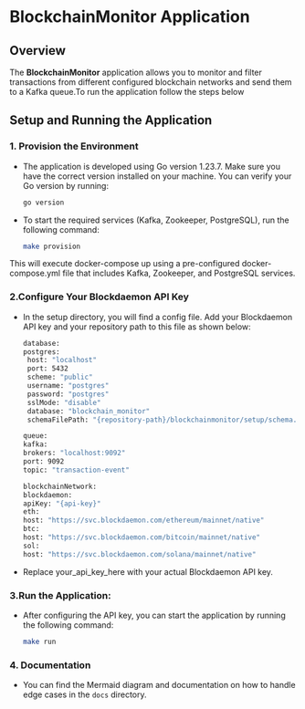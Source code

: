 # BlockchainMonitor Application

## Overview
The **BlockchainMonitor** application allows you to monitor and filter transactions from different configured blockchain networks and send them to a Kafka queue.To run the application follow the steps below

## Setup and Running the Application

### 1. Provision the Environment
- The application is developed using Go version 1.23.7. Make sure you have the correct version installed on your machine. You can verify your Go version by running:
   ```bash
  go version
- To start the required services (Kafka, Zookeeper, PostgreSQL), run the following command:
   ```bash
   make provision

This will execute docker-compose up using a pre-configured docker-compose.yml file that includes Kafka, Zookeeper, and PostgreSQL services.

### 2.Configure Your Blockdaemon API Key
 
- In the setup directory, you will find a config file. Add your Blockdaemon API key and your repository path to this file as shown below:
   ```bash
  database:
  postgres:
    host: "localhost"
    port: 5432
    scheme: "public"
    username: "postgres"
    password: "postgres"
    sslMode: "disable"
    database: "blockchain_monitor"
    schemaFilePath: "{repository-path}/blockchainmonitor/setup/schema.sql"

  queue:
  kafka:
  brokers: "localhost:9092"
  port: 9092
  topic: "transaction-event"
  
  blockchainNetwork:
  blockdaemon:
  apiKey: "{api-key}"
  eth:
  host: "https://svc.blockdaemon.com/ethereum/mainnet/native"
  btc:
  host: "https://svc.blockdaemon.com/bitcoin/mainnet/native"
  sol:
  host: "https://svc.blockdaemon.com/solana/mainnet/native"


- Replace your_api_key_here with your actual Blockdaemon API key.

### 3.Run the Application:

- After configuring the API key, you can start the application by running the following command:
   ```bash
  make run

### 4. Documentation
- You can find the Mermaid diagram and documentation on how to handle edge cases in the `docs` directory.
